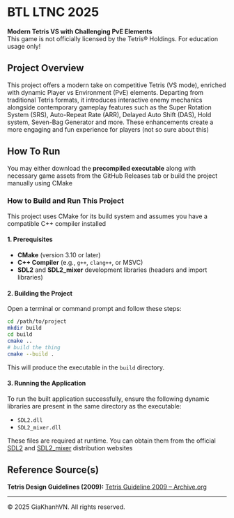 # BTL LTNC 2025  
**Modern Tetris VS with Challenging PvE Elements**<br>
This game is not officially licensed by the Tetris® Holdings. For education usage only!

## Project Overview  
This project offers a modern take on competitive Tetris (VS mode), enriched with dynamic Player vs Environment (PvE) elements. Departing from traditional Tetris formats, it introduces interactive enemy mechanics alongside contemporary gameplay features such as the Super Rotation System (SRS), Auto-Repeat Rate (ARR), Delayed Auto Shift (DAS), Hold system, Seven-Bag Generator and more. These enhancements create a more engaging and fun experience for players (not so sure about this)

## How To Run
You may either download the **precompiled executable** along with necessary game assets from the GitHub Releases tab or build the project manually using CMake

### How to Build and Run This Project

This project uses CMake for its build system and assumes you have a compatible C++ compiler installed

#### **1. Prerequisites**
- **CMake** (version 3.10 or later)
- **C++ Compiler** (e.g., `g++`, `clang++`, or MSVC)
- **SDL2** and **SDL2_mixer** development libraries (headers and import libraries)

#### **2. Building the Project**

Open a terminal or command prompt and follow these steps:

```bash
cd /path/to/project
mkdir build
cd build
cmake ..
# build the thing
cmake --build . 
```

This will produce the executable in the `build` directory.

#### **3. Running the Application**

To run the built application successfully, ensure the following dynamic libraries are present in the same directory as the executable:

- `SDL2.dll`
- `SDL2_mixer.dll`

These files are required at runtime. You can obtain them from the official [SDL2](https://github.com/libsdl-org/SDL/releases/tag/release-3.2.10) and [SDL2_mixer](https://github.com/libsdl-org/SDL_mixer/releases/tag/release-2.8.1) distribution websites

## Reference Source(s)

**Tetris Design Guidelines (2009):**
[Tetris Guideline 2009 – Archive.org](https://archive.org/details/2009-tetris-variant-concepts_202201/2009%20Tetris%20Design%20Guideline/page/30/mode/2up?view=theater)

---
© 2025 GiaKhanhVN. All rights reserved.
